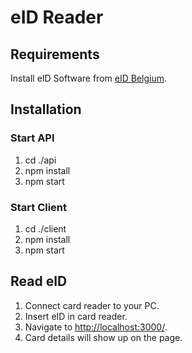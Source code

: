 # eID Reader
## Requirements
Install eID Software from [eID Belgium](https://eid.belgium.be/nl).

## Installation

### Start API
1. cd ./api
2. npm install
3. npm start

### Start Client
1. cd ./client
2. npm install
3. npm start

## Read eID
1. Connect card reader to your PC.
2. Insert eID in card reader.
3. Navigate to [http://localhost:3000/](http://localhost:3000/).
4. Card details will show up on the page.
